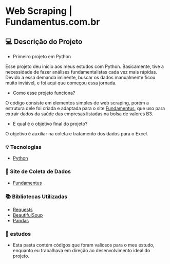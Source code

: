 
# Web Scraping | Fundamentus.com.br
## 💻 Descrição do Projeto
- Primeiro projeto em Python

Esse projeto deu início aos meus estudos com Python. Basicamente, tive a necessidade de fazer análises fundamentalistas cada vez mais rápidas. Devido a essa demanda iminente, buscar os dados manualmente ficou muito inviável, e foi aqui que começou essa jornada.

- Como esse projeto funciona?

O código consiste em elementos simples de web scraping, porém a estrutura dele foi criada e adaptada para o site [Fundamentus](https://www.fundamentus.com.br/resultado.php), que uso para extrair dados da saúde das empresas listadas na bolsa de valores B3.

- E qual é o objetivo final do projeto?

O objetivo é auxiliar na coleta e tratamento dos dados para o Excel.

### 💡 Tecnologias
- [Python](https://www.python.org)

### 🔎 Site de Coleta de Dados
- [Fundamentus](https://www.fundamentus.com.br/resultado.php)

### 📚 Bibliotecas Utilizadas
- [Requests](https://pypi.org/project/requests/)
- [BeautifulSoup](https://pypi.org/project/beautifulsoup4/)
- [Pandas](https://pypi.org/project/pandas/)

### 📄 estudos
- Esta pasta contém códigos que foram valiosos para o meu estudo, enquanto eu trabalhava em direção ao desenvolvimento ideal do projeto.


